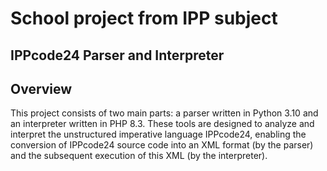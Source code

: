 # School project from IPP subject
## IPPcode24 Parser and Interpreter 


## Overview
This project consists of two main parts: a parser written in Python 3.10 and an interpreter written in PHP 8.3. These tools are designed to analyze and interpret the unstructured imperative language IPPcode24, enabling the conversion of IPPcode24 source code into an XML format (by the parser) and the subsequent execution of this XML (by the interpreter).



